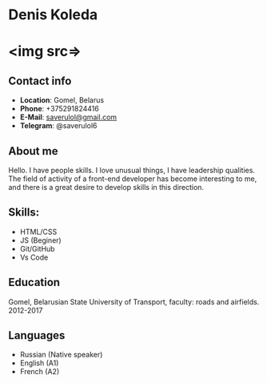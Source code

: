 # Denis Koleda
# <img src=>
## Contact info
* **Location**: Gomel, Belarus
* **Phone**: +375291824416
* **E-Mail**: saverulol@gmail.com
* **Telegram**: @saverulol6
## About me
Hello. I have people skills. I love unusual things, I have leadership qualities. The field of activity of a front-end developer has become interesting to me, and there is a great desire to develop skills in this direction.
## Skills:
* HTML/CSS
* JS (Beginer)
* Git/GitHub
* Vs Code
## Education
Gomel, Belarusian State University of Transport, faculty: roads and airfields.
2012-2017
## Languages
* Russian (Native speaker)
* English (A1)
* French (A2)